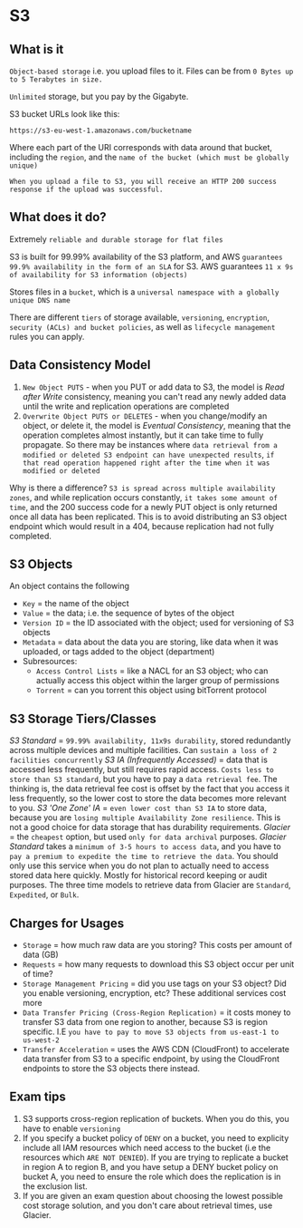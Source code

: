# S3

## What is it

`Object-based storage` i.e. you upload files to it. Files can be from `0 Bytes up to 5 Terabytes in size.`

`Unlimited` storage, but you pay by the Gigabyte.

S3 bucket URLs look like this:

`https://s3-eu-west-1.amazonaws.com/bucketname`

Where each part of the URI corresponds with data around that bucket, including the `region`, and the `name of the bucket (which must be globally unique)`

`When you upload a file to S3, you will receive an HTTP 200 success response if the upload was successful.`

## What does it do?

Extremely `reliable and durable storage for flat files`

S3 is built for 99.99% availability of the S3 platform, and AWS `guarantees 99.9% availability in the form of an SLA` for S3.
AWS guarantees `11 x 9s of availability for S3 information (objects)`

Stores files in a `bucket`, which is a `universal namespace with a globally unique DNS name`

There are different `tiers` of storage available, `versioning`, `encryption`, `security (ACLs) and bucket policies`, as well as `lifecycle management` rules you can apply.

## Data Consistency Model

1. `New Object PUTS` - when you PUT or add data to S3, the model is *Read after Write* consistency, meaning you can't read any newly added data until the write and replication operations are completed
2. `Overwrite Object PUTS or DELETES` - when you change/modify an object, or delete it, the model is *Eventual Consistency*, meaning that the operation completes almost instantly, but it can take time to fully propagate. So there may be instances where `data retrieval from a modified or deleted S3 endpoint can have unexpected results`, `if that read operation happened right after the time when it was modified or deleted`

Why is there a difference? `S3 is spread across multiple availability zones`, and while replication occurs constantly, `it takes some amount of time`, and the 200 success code for a newly PUT object is only returned once all data has been replicated. This is to avoid distributing an S3 object endpoint which would result in a 404, because replication had not fully completed.

## S3 Objects

An object contains the following

- `Key` = the name of the object
- `Value` = the data; i.e. the sequence of bytes of the object
- `Version ID` = the ID associated with the object; used for versioning of S3 objects
- `Metadata` = data about the data you are storing, like data when it was uploaded, or tags added to the object (department)
- Subresources:
    - `Access Control Lists` = like a NACL for an S3 object; who can actually access this object within the larger group of permissions
    - `Torrent` = can you torrent this object using bitTorrent protocol

## S3 Storage Tiers/Classes

*S3 Standard* = `99.99% availability, 11x9s durability`, stored redundantly across multiple devices and multiple facilities. Can `sustain a loss of 2 facilities concurrently`
*S3 IA (Infrequently Accessed)* = data that is accessed less frequently, but still requires rapid access. `Costs less to store than S3 standard`, but you have to pay a `data retrieval fee`. The thinking is, the data retrieval fee cost is offset by the fact that you access it less frequently, so the lower cost to store the data becomes more relevant to you.
*S3 'One Zone' IA* = `even lower cost than S3 IA` to store data, because you are `losing multiple Availability Zone resilience`. This is not a good choice for data storage that has durability requirements.
*Glacier* = the `cheapest` option, but used `only for data archival` purposes. _Glacier Standard_ takes a `minimum of 3-5 hours to access data`, and you have to `pay a premium to expedite the time to retrieve the data`. You should only use this service when you do not plan to actually need to access stored data here quickly. Mostly for historical record keeping or audit purposes. The three time models to retrieve data from Glacier are `Standard`, `Expedited`, or `Bulk`.

## Charges for Usages

- `Storage` = how much raw data are you storing? This costs per amount of data (GB)
- `Requests` = how many requests to download this S3 object occur per unit of time?
- `Storage Management Pricing` = did you use tags on your S3 object? Did you enable versioning, encryption, etc? These additional services cost more
- `Data Transfer Pricing (Cross-Region Replication)` = it costs money to transfer S3 data from one region to another, because S3 is region specific. I.E `you have to pay to move S3 objects from us-east-1 to us-west-2`
- `Transfer Acceleration` = uses the AWS CDN (CloudFront) to accelerate data transfer from S3 to a specific endpoint, by using the CloudFront endpoints to store the S3 objects there instead.

## Exam tips

1. S3 supports cross-region replication of buckets. When you do this, you have to enable `versioning`
2. If you specify a bucket policy of `DENY` on a bucket, you need to explicity include all IAM resources which need access to the bucket (i.e the resources which `ARE NOT DENIED`). If you are trying to replicate a bucket in region A to region B, and you have setup a DENY bucket policy on bucket A, you need to ensure the role which does the replication is in the exclusion list.
3. If you are given an exam question about choosing the lowest possible cost storage solution, and you don't care about retrieval times, use Glacier.